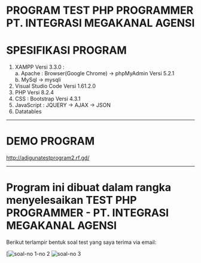 # PROGRAM TEST PHP PROGRAMMER PT. INTEGRASI MEGAKANAL AGENSI

# SPESIFIKASI PROGRAM
1. XAMPP Versi 3.3.0 : <br>
   a. Apache : Browser(Google Chrome) -> phpMyAdmin Versi 5.2.1 <br>
   b. MySql -> mysqli
2. Visual Studio Code Versi 1.61.2.0
3. PHP Versi 8.2.4
4. CSS : Bootstrap Versi 4.3.1
5. JavaScript : JQUERY -> AJAX -> JSON
6. Datatables
<hr/>

# DEMO PROGRAM
  http://adigunatestprogram2.rf.gd/
<hr/>

# Program ini dibuat dalam rangka menyelesaikan TEST PHP PROGRAMMER - PT. INTEGRASI MEGAKANAL AGENSI <br>
Berikut terlampir bentuk soal test yang saya terima via email:<p>
[![soal-no 1-no 2](https://github.com/adigunawijaya/TEST_PHP_PROGRAMMER-ADIGUNA_WIJAYA/blob/main/assets/images/soal-no.1-no.2.jpg)
![soal-no 3](https://github.com/adigunawijaya/TEST_PHP_PROGRAMMER-ADIGUNA_WIJAYA/blob/main/assets/images/soal-no.3.jpg)
